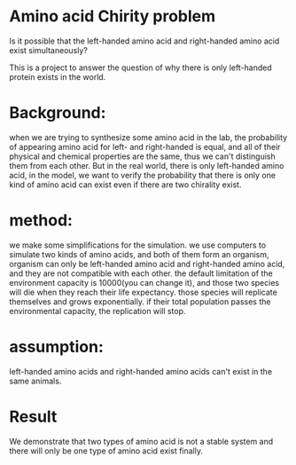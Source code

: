 # Amino acid Chirity problem
Is it possible that the left-handed amino acid and right-handed amino acid exist simultaneously?

This is a project to answer the question of why there is only left-handed protein exists in the world.

# Background: 
  when we are trying to synthesize some amino acid in the lab, the probability of appearing amino acid for left-
and right-handed is equal, and all of their physical and chemical properties are the same, thus we can't distinguish them from
each other. But in the real world, there is only left-handed amino acid, in the model, we want to verify the probability that
there is only one kind of amino acid can exist even if there are two chirality exist.

# method: 
  we make some simplifications for the simulation. we use computers to simulate two kinds of amino acids, and both of them form an organism, organism can only be left-handed amino acid and right-handed amino acid, and they are not compatible with each other. the
default limitation of the environment capacity is 10000(you can change it), and those two species will die when they reach their life expectancy. 
those species will replicate themselves and grows exponentially. if their total population passes the environmental capacity, the replication will stop.

# assumption: 
  left-handed amino acids and right-handed amino acids can't exist in the same animals.

# Result
  We demonstrate that two types of amino acid is not a stable system and there will only be one type of amino acid exist finally. 

  
